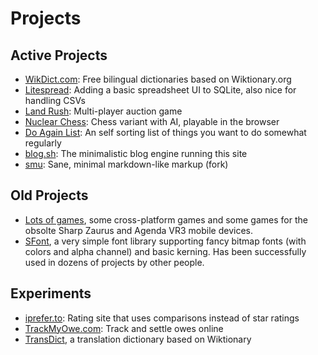 # Projects

## Active Projects
<ul>
    <li><a href="http://www.wikdict.com">WikDict.com</a>: Free bilingual dictionaries based on Wiktionary.org</li>
    <li><a href="http://www.litespread.com">Litespread</a>: Adding a basic spreadsheet UI to SQLite, also nice for handling CSVs</li>
    <li><a href="http://land-rush.appspot.com/">Land Rush</a>: Multi-player auction game</li>
    <li><a href="http://karlb.github.io/nuclearchess/">Nuclear Chess</a>: Chess variant with AI, playable in the browser</li>
    <li><a href="https://github.com/karlb/doagain">Do Again List</a>: An self sorting list of things you want to do somewhat regularly</li>
    <li><a href="https://github.com/karlb/karl.berlin">blog.sh</a>: The minimalistic blog engine running this site</li>
    <li><a href="https://github.com/karlb/smu">smu</a>: Sane, minimal markdown-like markup (fork)</li>
</ul>

## Old Projects
<ul>
    <li>
        <a href="http://www.linux-games.com/">Lots of games</a>, some cross-platform games and some games for the obsolte Sharp Zaurus and Agenda VR3 mobile devices.
    </li>
    <li>
        <a href="http://www.linux-games.com/sfont">SFont</a>, a very simple font library supporting fancy bitmap fonts (with colors and alpha channel) and basic kerning. Has been successfully used in dozens of projects by other people.
    </li>
</ul>

## Experiments
<ul>
    <li><a href="https://www.iprefer.to">iprefer.to</a>: Rating site that uses comparisons instead of star ratings</li>
    <li><a href="https://github.com/karlb/zerosum">TrackMyOwe.com</a>: Track and settle owes online</li>
    <li><a href="http://jsfiddle.net/karlb/PxfrJ/">TransDict</a>, a translation dictionary based on Wiktionary</li>
</ul>
